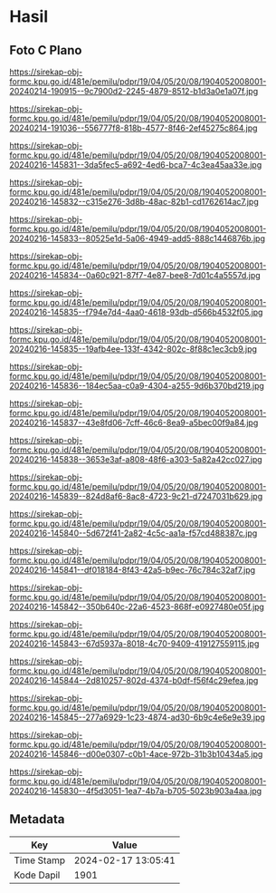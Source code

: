# Hasil

## Foto C Plano

https://sirekap-obj-formc.kpu.go.id/481e/pemilu/pdpr/19/04/05/20/08/1904052008001-20240214-190915--9c7900d2-2245-4879-8512-b1d3a0e1a07f.jpg

https://sirekap-obj-formc.kpu.go.id/481e/pemilu/pdpr/19/04/05/20/08/1904052008001-20240214-191036--556777f8-818b-4577-8f46-2ef45275c864.jpg

https://sirekap-obj-formc.kpu.go.id/481e/pemilu/pdpr/19/04/05/20/08/1904052008001-20240216-145831--3da5fec5-a692-4ed6-bca7-4c3ea45aa33e.jpg

https://sirekap-obj-formc.kpu.go.id/481e/pemilu/pdpr/19/04/05/20/08/1904052008001-20240216-145832--c315e276-3d8b-48ac-82b1-cd1762614ac7.jpg

https://sirekap-obj-formc.kpu.go.id/481e/pemilu/pdpr/19/04/05/20/08/1904052008001-20240216-145833--80525e1d-5a06-4949-add5-888c1446876b.jpg

https://sirekap-obj-formc.kpu.go.id/481e/pemilu/pdpr/19/04/05/20/08/1904052008001-20240216-145834--0a60c921-87f7-4e87-bee8-7d01c4a5557d.jpg

https://sirekap-obj-formc.kpu.go.id/481e/pemilu/pdpr/19/04/05/20/08/1904052008001-20240216-145835--f794e7d4-4aa0-4618-93db-d566b4532f05.jpg

https://sirekap-obj-formc.kpu.go.id/481e/pemilu/pdpr/19/04/05/20/08/1904052008001-20240216-145835--19afb4ee-133f-4342-802c-8f88c1ec3cb9.jpg

https://sirekap-obj-formc.kpu.go.id/481e/pemilu/pdpr/19/04/05/20/08/1904052008001-20240216-145836--184ec5aa-c0a9-4304-a255-9d6b370bd219.jpg

https://sirekap-obj-formc.kpu.go.id/481e/pemilu/pdpr/19/04/05/20/08/1904052008001-20240216-145837--43e8fd06-7cff-46c6-8ea9-a5bec00f9a84.jpg

https://sirekap-obj-formc.kpu.go.id/481e/pemilu/pdpr/19/04/05/20/08/1904052008001-20240216-145838--3653e3af-a808-48f6-a303-5a82a42cc027.jpg

https://sirekap-obj-formc.kpu.go.id/481e/pemilu/pdpr/19/04/05/20/08/1904052008001-20240216-145839--824d8af6-8ac8-4723-9c21-d7247031b629.jpg

https://sirekap-obj-formc.kpu.go.id/481e/pemilu/pdpr/19/04/05/20/08/1904052008001-20240216-145840--5d672f41-2a82-4c5c-aa1a-f57cd488387c.jpg

https://sirekap-obj-formc.kpu.go.id/481e/pemilu/pdpr/19/04/05/20/08/1904052008001-20240216-145841--df018184-8f43-42a5-b9ec-76c784c32af7.jpg

https://sirekap-obj-formc.kpu.go.id/481e/pemilu/pdpr/19/04/05/20/08/1904052008001-20240216-145842--350b640c-22a6-4523-868f-e0927480e05f.jpg

https://sirekap-obj-formc.kpu.go.id/481e/pemilu/pdpr/19/04/05/20/08/1904052008001-20240216-145843--67d5937a-8018-4c70-9409-419127559115.jpg

https://sirekap-obj-formc.kpu.go.id/481e/pemilu/pdpr/19/04/05/20/08/1904052008001-20240216-145844--2d810257-802d-4374-b0df-f56f4c29efea.jpg

https://sirekap-obj-formc.kpu.go.id/481e/pemilu/pdpr/19/04/05/20/08/1904052008001-20240216-145845--277a6929-1c23-4874-ad30-6b9c4e6e9e39.jpg

https://sirekap-obj-formc.kpu.go.id/481e/pemilu/pdpr/19/04/05/20/08/1904052008001-20240216-145846--d00e0307-c0b1-4ace-972b-31b3b10434a5.jpg

https://sirekap-obj-formc.kpu.go.id/481e/pemilu/pdpr/19/04/05/20/08/1904052008001-20240216-145830--4f5d3051-1ea7-4b7a-b705-5023b903a4aa.jpg


## Metadata

| Key        | Value               |
| ---------- | ------------------- |
| Time Stamp | 2024-02-17 13:05:41 |
| Kode Dapil | 1901                |



